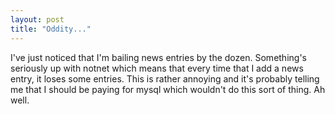 ```yaml
---
layout: post
title: "Oddity..."
---
```

I've just noticed that I'm bailing news entries by the dozen. Something's
seriously up with notnet which means that every time that I add a news entry,
it loses some entries. This is rather annoying and it's probably telling me
that I should be paying for mysql which wouldn't do this sort of thing. Ah
well.

